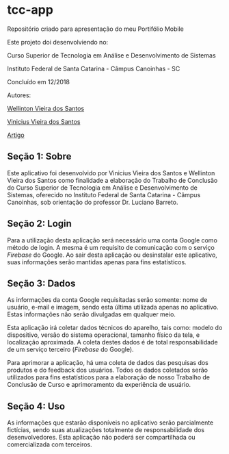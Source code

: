 # tcc-app

Repositório criado para apresentação do meu Portifólio Mobile

Este projeto doi desenvolviendo no: 

Curso Superior de Tecnologia em Análise e Desenvolvimento de Sistemas 

Instituto Federal de Santa Catarina - Câmpus Canoinhas - SC 

Concluído em 12/2018

Autores: 

[Wellinton Vieira dos Santos](https://github.com/wellintonvieira)

[Vinicius Vieira dos Santos](https://github.com/viniciusvsantos)

[Artigo](https://github.com/wellintonvieira/tcc-app/blob/main/app/sampledata/TCC.pdf)

## Seção 1: Sobre

Este aplicativo foi desenvolvido por Vinicius Vieira dos Santos e Wellinton Vieira dos Santos como finalidade a elaboração do Trabalho de Conclusão do Curso Superior de Tecnologia em Análise e Desenvolvimento de Sistemas, oferecido no Instituto Federal de Santa Catarina - Câmpus Canoinhas, sob orientação do professor Dr. Luciano Barreto.

## Seção 2: Login
   
Para a utilização desta aplicação será necessário uma conta Google como método de login. A mesma é um requisito de comunicação com o serviço <i>Firebase</i> do Google. Ao sair desta aplicação ou desinstalar este aplicativo, suas informações serão mantidas apenas para fins estatísticos.
   
## Seção 3: Dados

As informações da conta Google requisitadas serão somente: nome de usuário, e-mail e imagem, sendo esta última utilizada apenas no aplicativo. Estas informações não serão divulgadas em qualquer meio.
        
Esta aplicação irá coletar dados técnicos do aparelho, tais como: modelo do dispositivo, versão do sistema operacional, tamanho físico da tela, e localização aproximada. A coleta destes dados é de total responsabilidade de um serviço terceiro (<i>Firebase</i> do Google).

Para aprimorar a aplicação, há uma coleta de dados das pesquisas dos produtos e do feedback dos usuários. Todos os dados coletados serão utilizados para fins estatísticos para a elaboração de nosso Trabalho de Conclusão de Curso e aprimoramento da experiência de usuário.

## Seção 4: Uso
   
As informações que estarão disponíveis no aplicativo serão parcialmente fictícias, sendo suas atualizações totalmente de responsabilidade dos desenvolvedores. Esta aplicação não poderá ser compartilhada ou comercializada com terceiros.

